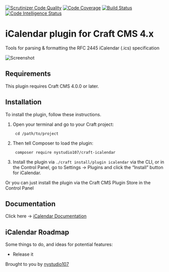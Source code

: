 [![Scrutinizer Code Quality](https://scrutinizer-ci.com/g/nystudio107/craft-icalendar/badges/quality-score.png?b=v4)](https://scrutinizer-ci.com/g/nystudio107/craft-icalendar/?branch=v4) [![Code Coverage](https://scrutinizer-ci.com/g/nystudio107/craft-icalendar/badges/coverage.png?b=v4)](https://scrutinizer-ci.com/g/nystudio107/craft-icalendar/?branch=v4) [![Build Status](https://scrutinizer-ci.com/g/nystudio107/craft-icalendar/badges/build.png?b=v4)](https://scrutinizer-ci.com/g/nystudio107/craft-icalendar/build-status/v4) [![Code Intelligence Status](https://scrutinizer-ci.com/g/nystudio107/craft-icalendar/badges/code-intelligence.svg?b=v4)](https://scrutinizer-ci.com/code-intelligence)

# iCalendar plugin for Craft CMS 4.x

Tools for parsing & formatting the RFC 2445 iCalendar (.ics) specification

![Screenshot](./docs/docs/resources/img/plugin-logo.png)

## Requirements

This plugin requires Craft CMS 4.0.0 or later.

## Installation

To install the plugin, follow these instructions.

1. Open your terminal and go to your Craft project:

        cd /path/to/project

2. Then tell Composer to load the plugin:

        composer require nystudio107/craft-icalendar

3. Install the plugin via `./craft install/plugin icalendar` via the CLI, or in the Control Panel, go to Settings → Plugins and click the “Install” button for iCalendar.

Or you can just install the plugin via the Craft CMS Plugin Store in the Control Panel

## Documentation

Click here -> [iCalendar Documentation](https://nystudio107.com/plugins/icalendar/documentation)

## iCalendar Roadmap

Some things to do, and ideas for potential features:

* Release it

Brought to you by [nystudio107](https://nystudio107.com)
